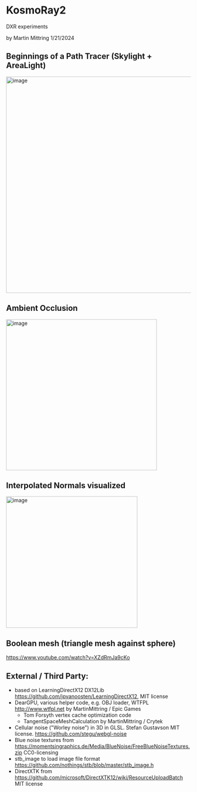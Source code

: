 # KosmoRay2

DXR experiments

by Martin Mittring    1/21/2024

## Beginnings of a Path Tracer (Skylight + AreaLight)
<img width="589" alt="image" src="https://github.com/Kosmokleaner/KosmoRay2/assets/44132/50cf3ac3-76bf-49fe-b260-e75b4c415794">

## Ambient Occlusion
<img width="411" alt="image" src="https://github.com/Kosmokleaner/KosmoRay2/assets/44132/98bdd472-3382-44bb-844f-eb731cfb7de7">

## Interpolated Normals visualized

<img width="358" alt="image" src="https://github.com/Kosmokleaner/KosmoRay2/assets/44132/112a28db-9806-4d86-b39f-d11a20158dcc">

## Boolean mesh (triangle mesh against sphere)
https://www.youtube.com/watch?v=XZdRmJa9cKo


## External / Third Party:
* based on LearningDirectX12 DX12Lib https://github.com/jpvanoosten/LearningDirectX12, MIT license
* DearGPU, various helper code, e.g. OBJ loader, WTFPL http://www.wtfpl.net by MartinMittring / Epic Games
  * Tom Forsyth vertex cache optimization code
  * TangentSpaceMeshCalculation by MartinMittring / Crytek
* Cellular noise ("Worley noise") in 3D in GLSL. Stefan Gustavson MIT license. https://github.com/stegu/webgl-noise
* Blue noise textures from https://momentsingraphics.de/Media/BlueNoise/FreeBlueNoiseTextures.zip CC0-licensing
* stb_image to load image file format https://github.com/nothings/stb/blob/master/stb_image.h 
* DirectXTK from https://github.com/microsoft/DirectXTK12/wiki/ResourceUploadBatch MIT license
